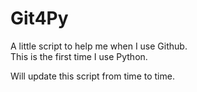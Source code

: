 # Git4Py

A little script to help me when I use Github. \
This is the first time I use Python.

Will update this script from time to time.